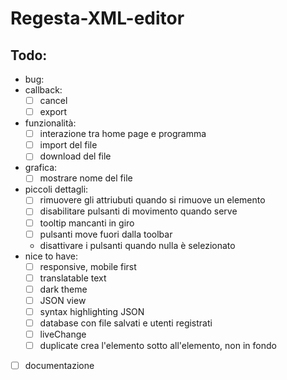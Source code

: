 # Regesta-XML-editor

## Todo:

- bug:
- callback:
  - [ ] cancel
  - [ ] export
- funzionalità:
  - [ ] interazione tra home page e programma
  - [ ] import del file
  - [ ] download del file
- grafica:
  - [ ] mostrare nome del file
- piccoli dettagli:
  - [ ] rimuovere gli attriubuti quando si rimuove un elemento
  - [ ] disabilitare pulsanti di movimento quando serve
  - [ ] tooltip mancanti in giro
  - [ ] pulsanti move fuori dalla toolbar
  - disattivare i pulsanti quando nulla è selezionato
- nice to have:
  - [ ] responsive, mobile first
  - [ ] translatable text
  - [ ] dark theme
  - [ ] JSON view
  - [ ] syntax highlighting JSON
  - [ ] database con file salvati e utenti registrati
  - [ ] liveChange
  - [ ] duplicate crea l'elemento sotto all'elemento, non in fondo
- [ ] documentazione
